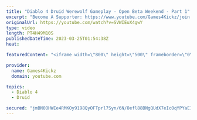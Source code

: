 ```yaml
---
title: "Diablo 4 Druid Werewolf Gameplay - Open Beta Weekend - Part 1"
excerpt: "Become A Supporter: https://www.youtube.com/Games4Kickz/join Lilith has returned to Sanctuary, summoned by a dark ritual ..."
originalUrl: https://youtube.com/watch?v=SVWIEuX4gwY
type: video
length: PT4H49M10S
publishedDateTime: 2023-03-25T01:54:38Z
heat: 

featuredContent: "<iframe width=\"800\" height=\"500\" frameborder=\"0\" src=\"https://www.youtube.com/embed/SVWIEuX4gwY\" allow=\"accelerometer; autoplay; encrypted-media; gyroscope; picture-in-picture\" allowfullscreen></iframe>"

provider:
  name: Games4Kickz
  domain: youtube.com

topics:
  - Diablo 4
  - Druid

secured: "jmBN0OHWEe4RMKOy9198QyOFTprl7Syn/6N/Oefl88BNgQUdX7eIcOqYPYaE18IzGSQyWdrM/LiKg2kCdOW7n+Xw4kMGcwKa4vzvVOym2N5QLSB2b/asmJR6T8nEI2kA1AYJZSrYjbfoU13kmPF5PnFU+grFr+KOlR88X2/vTl081n4DV9gnD2YUd8P00Emm5xr4m6FX4jPpttUdzJluzxLsMfXPfGnMRRwYe+klWgxSM+Q2wpAcQm1M88K2QgqrzWfNptTn55vrh7tnh02eYklVQJVw0ntDrQFNwq/Vd9rmP1HiQK8tuaJ+Gn82nDSC1zFf0eovuULqnASGU4xwOxGmCsb0/MQ0EtOhRX6hRFCjk3wlD/biFu84gv7mG9mcgnCrl94+IwppHjy5WsLQG9NHv/OW3fJR51IXET/9nBU=;bp+SsRq+/6/3lCOruLK+4g=="
---
```


